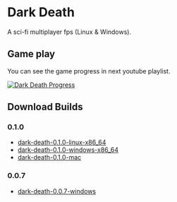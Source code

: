 # Dark Death

A sci-fi multiplayer fps (Linux & Windows).

## Game play

You can see the game progress in next youtube playlist. 

[![Dark Death Progress](http://img.youtube.com/vi/w9zjnGgVsZk/0.jpg)](https://www.youtube.com/playlist?list=PLcUKhWwmWVPHpVO0qTNTxEtt8QSWgM-1q "Click to view Dark Death progress")

## Download Builds

### 0.1.0

* [dark-death-0.1.0-linux-x86_64](https://drive.google.com/open?id=1T3VS6g-QN_KphToGBD1O00yXUeVLD-qo)
* [dark-death-0.1.0-windows-x86_64](https://drive.google.com/open?id=1QT-akyiYEeK53qZ2qdS4o1OFBnH34be4)
* [dark-death-0.1.0-mac](https://drive.google.com/open?id=1-WumXnQ-XrElh6mEafVU8CXCFq_YD-69)

### 0.0.7
* [dark-death-0.0.7-windows](https://drive.google.com/open?id=1yzXELeYqOgJkHfULKGlmspXlxlSYrNNF)
